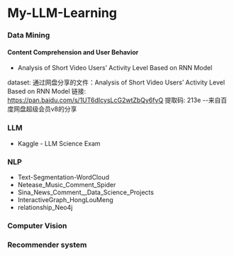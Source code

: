# My-LLM-Learning

### Data Mining
#### Content Comprehension and User Behavior
- Analysis of Short Video Users’ Activity Level Based on RNN Model

dataset: 通过网盘分享的文件：Analysis of Short Video Users’ Activity Level Based on RNN Model
链接: https://pan.baidu.com/s/1UT6dIcysLcG2wtZbQy6fyQ 提取码: 213e 
--来自百度网盘超级会员v8的分享

### LLM
- Kaggle - LLM Science Exam
### NLP
- Text-Segmentation-WordCloud
- Netease_Music_Comment_Spider
- Sina_News_Comment__Data_Science_Projects
- InteractiveGraph_HongLouMeng
- relationship_Neo4j

### Computer Vision
### Recommender system
